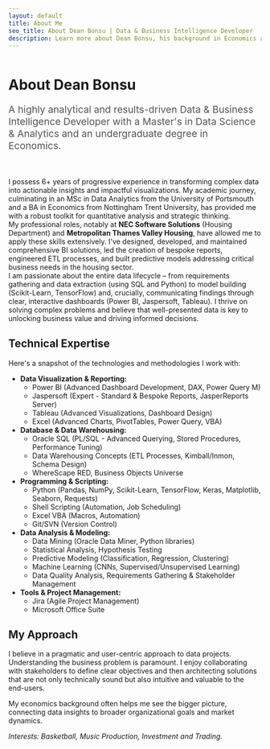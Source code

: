 ```yaml
---
layout: default
title: About Me
seo_title: About Dean Bonsu | Data & Business Intelligence Developer
description: Learn more about Dean Bonsu, his background in Economics and Data Science, technical expertise, and passion for solving problems with data.
---
```


<div class="scroll-reveal" style="display: flex; align-items: flex-start; gap: 30px; margin-bottom: 2rem;">
    <!-- Optional: Add a profile picture. Make sure the image exists in assets/images/
    <img src="{{ '/assets/images/profile.jpg' | relative_url }}" alt="Dean Bonsu" style="width: 200px; height: 200px; border-radius: 50%; object-fit: cover; box-shadow: 0 4px 8px rgba(0,0,0,0.1);">
    -->
    <div style="flex:1;">
        <h1>About Dean Bonsu</h1>
        <p class="lead" style="font-size: 1.2rem; color: #555;">
            A highly analytical and results-driven Data & Business Intelligence Developer with a Master's in Data Science & Analytics and an undergraduate degree in Economics.
        </p>
    </div>
</div>

<div class="scroll-reveal">
I possess 6+ years of progressive experience in transforming complex data into actionable insights and impactful visualizations. My academic journey, culminating in an MSc in Data Analytics from the University of Portsmouth and a BA in Economics from Nottingham Trent University, has provided me with a robust toolkit for quantitative analysis and strategic thinking.
</div>

<div class="scroll-reveal">
My professional roles, notably at <b>NEC Software Solutions</b> (Housing Department) and <b>Metropolitan Thames Valley Housing</b>, have allowed me to apply these skills extensively. I've designed, developed, and maintained comprehensive BI solutions, led the creation of bespoke reports, engineered ETL processes, and built predictive models addressing critical business needs in the housing sector.
</div>

<div class="scroll-reveal">
I am passionate about the entire data lifecycle – from requirements gathering and data extraction (using SQL and Python) to model building (Scikit-Learn, TensorFlow) and, crucially, communicating findings through clear, interactive dashboards (Power BI, Jaspersoft, Tableau). I thrive on solving complex problems and believe that well-presented data is key to unlocking business value and driving informed decisions.
</div>

<div class="scroll-reveal">
    <h2>Technical Expertise</h2>
    <p>Here's a snapshot of the technologies and methodologies I work with:</p>
    <ul>
        <li><strong>Data Visualization & Reporting:</strong>
            <ul>
                <li>Power BI (Advanced Dashboard Development, DAX, Power Query M)</li>
                <li>Jaspersoft (Expert - Standard & Bespoke Reports, JasperReports Server)</li>
                <li>Tableau (Advanced Visualizations, Dashboard Design)</li>
                <li>Excel (Advanced Charts, PivotTables, Power Query, VBA)</li>
            </ul>
        </li>
        <li><strong>Database & Data Warehousing:</strong>
            <ul>
                <li>Oracle SQL (PL/SQL - Advanced Querying, Stored Procedures, Performance Tuning)</li>
                <li>Data Warehousing Concepts (ETL Processes, Kimball/Inmon, Schema Design)</li>
                <li>WhereScape RED, Business Objects Universe</li>
            </ul>
        </li>
        <li><strong>Programming & Scripting:</strong>
            <ul>
                <li>Python (Pandas, NumPy, Scikit-Learn, TensorFlow, Keras, Matplotlib, Seaborn, Requests)</li>
                <li>Shell Scripting (Automation, Job Scheduling)</li>
                <li>Excel VBA (Macros, Automation)</li>
                <li>Git/SVN (Version Control)</li>
            </ul>
        </li>
        <li><strong>Data Analysis & Modeling:</strong>
            <ul>
                <li>Data Mining (Oracle Data Miner, Python libraries)</li>
                <li>Statistical Analysis, Hypothesis Testing</li>
                <li>Predictive Modeling (Classification, Regression, Clustering)</li>
                <li>Machine Learning (CNNs, Supervised/Unsupervised Learning)</li>
                <li>Data Quality Analysis, Requirements Gathering & Stakeholder Management</li>
            </ul>
        </li>
        <li><strong>Tools & Project Management:</strong>
            <ul>
                <li>Jira (Agile Project Management)</li>
                <li>Microsoft Office Suite</li>
            </ul>
        </li>
    </ul>
</div>

<div class="scroll-reveal">
    <h2>My Approach</h2>
    <p>I believe in a pragmatic and user-centric approach to data projects. Understanding the business problem is paramount. I enjoy collaborating with stakeholders to define clear objectives and then architecting solutions that are not only technically sound but also intuitive and valuable to the end-users.</p>
    <p>My economics background often helps me see the bigger picture, connecting data insights to broader organizational goals and market dynamics.</p>
</div>

<div class="scroll-reveal">

_Interests: Basketball, Music Production, Investment and Trading._

</div>
